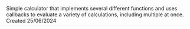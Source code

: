 Simple calculator that implements several different functions and uses callbacks to evaluate a variety of calculations, including multiple at once.
Created 25/06/2024

